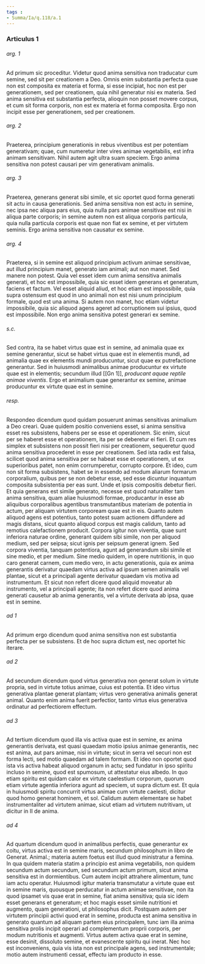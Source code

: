 ```yaml
---
tags : 
- Summa/Ia/q.118/a.1
---
```


### Articulus 1

###### arg. 1
Ad primum sic proceditur. Videtur quod anima sensitiva non traducatur cum semine, sed sit per creationem a Deo. Omnis enim substantia perfecta quae non est composita ex materia et forma, si esse incipiat, hoc non est per generationem, sed per creationem, quia nihil generatur nisi ex materia. Sed anima sensitiva est substantia perfecta, alioquin non posset movere corpus, et cum sit forma corporis, non est ex materia et forma composita. Ergo non incipit esse per generationem, sed per creationem.

###### arg. 2
Praeterea, principium generationis in rebus viventibus est per potentiam generativam; quae, cum numeretur inter vires animae vegetabilis, est infra animam sensitivam. Nihil autem agit ultra suam speciem. Ergo anima sensitiva non potest causari per vim generativam animalis.

###### arg. 3
Praeterea, generans generat sibi simile, et sic oportet quod forma generati sit actu in causa generationis. Sed anima sensitiva non est actu in semine, nec ipsa nec aliqua pars eius, quia nulla pars animae sensitivae est nisi in aliqua parte corporis; in semine autem non est aliqua corporis particula, quia nulla particula corporis est quae non fiat ex semine, et per virtutem seminis. Ergo anima sensitiva non causatur ex semine.

###### arg. 4
Praeterea, si in semine est aliquod principium activum animae sensitivae, aut illud principium manet, generato iam animali; aut non manet. Sed manere non potest. Quia vel esset idem cum anima sensitiva animalis generati, et hoc est impossibile, quia sic esset idem generans et generatum, faciens et factum. Vel esset aliquid aliud, et hoc etiam est impossibile, quia supra ostensum est quod in uno animali non est nisi unum principium formale, quod est una anima. Si autem non manet, hoc etiam videtur impossibile, quia sic aliquod agens ageret ad corruptionem sui ipsius, quod est impossibile. Non ergo anima sensitiva potest generari ex semine.

###### s.c.
Sed contra, ita se habet virtus quae est in semine, ad animalia quae ex semine generantur, sicut se habet virtus quae est in elementis mundi, ad animalia quae ex elementis mundi producuntur, sicut quae ex putrefactione generantur. Sed in huiusmodi animalibus animae producuntur ex virtute quae est in elementis; secundum illud [[Gn 1]], *producant aquae reptile animae viventis*. Ergo et animalium quae generantur ex semine, animae producuntur ex virtute quae est in semine.

###### resp.
Respondeo dicendum quod quidam posuerunt animas sensitivas animalium a Deo creari. Quae quidem positio conveniens esset, si anima sensitiva esset res subsistens, habens per se esse et operationem. Sic enim, sicut per se haberet esse et operationem, ita per se deberetur ei fieri. Et cum res simplex et subsistens non possit fieri nisi per creationem, sequeretur quod anima sensitiva procederet in esse per creationem. Sed ista radix est falsa, scilicet quod anima sensitiva per se habeat esse et operationem, ut ex superioribus patet, non enim corrumperetur, corrupto corpore. Et ideo, cum non sit forma subsistens, habet se in essendo ad modum aliarum formarum corporalium, quibus per se non debetur esse, sed esse dicuntur inquantum composita subsistentia per eas sunt. Unde et ipsis compositis debetur fieri. Et quia generans est simile generato, necesse est quod naturaliter tam anima sensitiva, quam aliae huiusmodi formae, producantur in esse ab aliquibus corporalibus agentibus transmutantibus materiam de potentia in actum, per aliquam virtutem corpoream quae est in eis. Quanto autem aliquod agens est potentius, tanto potest suam actionem diffundere ad magis distans, sicut quanto aliquod corpus est magis calidum, tanto ad remotius calefactionem producit. Corpora igitur non viventia, quae sunt inferiora naturae ordine, generant quidem sibi simile, non per aliquod medium, sed per seipsa; sicut ignis per seipsum generat ignem. Sed corpora viventia, tanquam potentiora, agunt ad generandum sibi simile et sine medio, et per medium. Sine medio quidem, in opere nutritionis, in quo caro generat carnem, cum medio vero, in actu generationis, quia ex anima generantis derivatur quaedam virtus activa ad ipsum semen animalis vel plantae, sicut et a principali agente derivatur quaedam vis motiva ad instrumentum. Et sicut non refert dicere quod aliquid moveatur ab instrumento, vel a principali agente; ita non refert dicere quod anima generati causetur ab anima generantis, vel a virtute derivata ab ipsa, quae est in semine.

###### ad 1
Ad primum ergo dicendum quod anima sensitiva non est substantia perfecta per se subsistens. Et de hoc supra dictum est, nec oportet hic iterare.

###### ad 2
Ad secundum dicendum quod virtus generativa non generat solum in virtute propria, sed in virtute totius animae, cuius est potentia. Et ideo virtus generativa plantae generat plantam; virtus vero generativa animalis generat animal. Quanto enim anima fuerit perfectior, tanto virtus eius generativa ordinatur ad perfectiorem effectum.

###### ad 3
Ad tertium dicendum quod illa vis activa quae est in semine, ex anima generantis derivata, est quasi quaedam motio ipsius animae generantis, nec est anima, aut pars animae, nisi in virtute; sicut in serra vel securi non est forma lecti, sed motio quaedam ad talem formam. Et ideo non oportet quod ista vis activa habeat aliquod organum in actu; sed fundatur in ipso spiritu incluso in semine, quod est spumosum, ut attestatur eius albedo. In quo etiam spiritu est quidam calor ex virtute caelestium corporum, quorum etiam virtute agentia inferiora agunt ad speciem, ut supra dictum est. Et quia in huiusmodi spiritu concurrit virtus animae cum virtute caelesti, dicitur quod homo generat hominem, et sol. Calidum autem elementare se habet instrumentaliter ad virtutem animae, sicut etiam ad virtutem nutritivam, ut dicitur in II de anima.

###### ad 4
Ad quartum dicendum quod in animalibus perfectis, quae generantur ex coitu, virtus activa est in semine maris, secundum philosophum in libro de Generat. Animal.; materia autem foetus est illud quod ministratur a femina. In qua quidem materia statim a principio est anima vegetabilis, non quidem secundum actum secundum, sed secundum actum primum, sicut anima sensitiva est in dormientibus. Cum autem incipit attrahere alimentum, tunc iam actu operatur. Huiusmodi igitur materia transmutatur a virtute quae est in semine maris, quousque perducatur in actum animae sensitivae, non ita quod ipsamet vis quae erat in semine, fiat anima sensitiva; quia sic idem esset generans et generatum; et hoc magis esset simile nutritioni et augmento, quam generationi, ut philosophus dicit. Postquam autem per virtutem principii activi quod erat in semine, producta est anima sensitiva in generato quantum ad aliquam partem eius principalem, tunc iam illa anima sensitiva prolis incipit operari ad complementum proprii corporis, per modum nutritionis et augmenti. Virtus autem activa quae erat in semine, esse desinit, dissoluto semine, et evanescente spiritu qui inerat. Nec hoc est inconveniens, quia vis ista non est principale agens, sed instrumentale; motio autem instrumenti cessat, effectu iam producto in esse.

